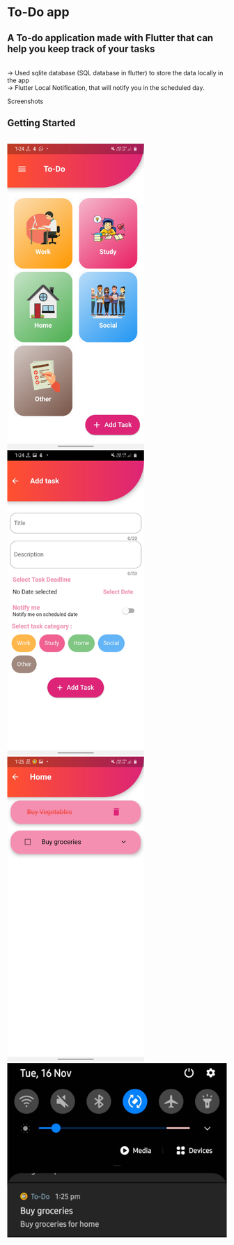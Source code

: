 # To-Do app 

## A To-do application made with Flutter that can help you keep track of your tasks
<br>-> Used sqlite database (SQL database in flutter) to store the data locally in the app
<br>-> Flutter Local Notification, that will notify you in the scheduled day.

Screenshots

## Getting Started
<br>
<img src="screenshots/homepage.jpg" height = 700/>
<img src="screenshots/addtask.jpg" height = 700/>
<img src="screenshots/tasks.jpg" height = 700/>
<img src="screenshots/notification.jpg" height = 400/>


